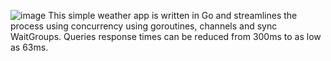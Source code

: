 ![image](https://github.com/anabellechan/weatherApp-Golang/assets/97331839/f7991d2a-d000-4d03-aa1a-53836dbca2ff)
This simple weather app is written in Go and streamlines the process using concurrency using goroutines, channels and sync WaitGroups.
Queries response times can be reduced from 300ms to as low as 63ms.
